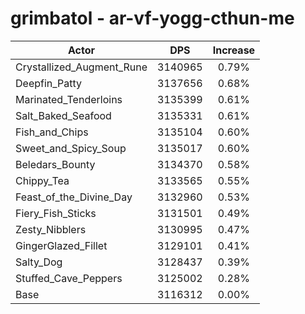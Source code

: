 # grimbatol - ar-vf-yogg-cthun-me
| Actor | DPS | Increase |
|---|:---:|:---:|
|Crystallized_Augment_Rune|3140965|0.79%|
|Deepfin_Patty|3137656|0.68%|
|Marinated_Tenderloins|3135399|0.61%|
|Salt_Baked_Seafood|3135331|0.61%|
|Fish_and_Chips|3135104|0.60%|
|Sweet_and_Spicy_Soup|3135017|0.60%|
|Beledars_Bounty|3134370|0.58%|
|Chippy_Tea|3133565|0.55%|
|Feast_of_the_Divine_Day|3132960|0.53%|
|Fiery_Fish_Sticks|3131501|0.49%|
|Zesty_Nibblers|3130995|0.47%|
|GingerGlazed_Fillet|3129101|0.41%|
|Salty_Dog|3128437|0.39%|
|Stuffed_Cave_Peppers|3125002|0.28%|
|Base|3116312|0.00%|
